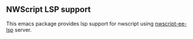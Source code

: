 ## NWScript LSP support

This emacs package provides lsp support for nwscript using [nwscript-ee-lsp](https://github.com/implicit-image/nwscript-ee-language-server) server.
